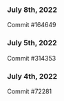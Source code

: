 ### July 8th, 2022

Commit #164649

### July 5th, 2022

Commit #314353


### July 4th, 2022

Commit #72281
